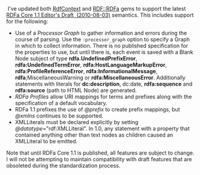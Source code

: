  I've updated both [RdfContext][1] and [RDF::RDFa][2] gems to support the latest [RDFa Core 1.1 Editor's Draft  (2010-08-03)][3] semantics. This includes support for the following:

*   Use of a _Processor Graph_ to gather information and errors during the course of parsing. Use the `:processor_graph` option to specify a Graph in which to collect information. There is no published specification for the properties to use, but until there is, each event is saved with a Blank Node subject of type **rdfa.UndefinedPrefixError**, **rdfa:UndefinedTermError**, **rdfa:HostLanguageMarkupError**, **rdfa:ProfileReferenceError**, **rdfa:InformationalMessage**, **rdfa**;MiscellaneousWarning or **rdfa:MiscellaneousError**. Additionally statements with literals for **dc:description**, dc:date, **rdfa:sequence** and **rdfa:source** (path to HTML Node) are generated.
*   _RDFa Profiles_ allow URI mappings for terms and prefixes along with the specification of a default vocabulary.
*   RDFa 1.1 prefixes the use of *@prefix* to create prefix mappings, but *@xmlns* continues to be supported.
*   XMLLiterals must be declared explicitly by setting *@datatype*="rdf:XMLLiteral". In 1.0, any statement with a property that contained anything other than text nodes as children caused an XMLLiteral to be emitted.

Note that until RDFa Core 1.1 is published, all features are subject to change. I will not be attempting to maintain compatibility with draft features that are obsoleted during the standardization process.

 [1]: http://github.com/gkellogg/rdf_context
 [2]: http://github.com/gkellogg/rdf-rdfa
 [3]: http://www.w3.org/TR/2010/WD-rdfa-core-20100803/